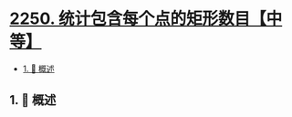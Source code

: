 # [2250. 统计包含每个点的矩形数目【中等】](https://github.com/tnotesjs/TNotes.leetcode/tree/main/notes/2250.%20%E7%BB%9F%E8%AE%A1%E5%8C%85%E5%90%AB%E6%AF%8F%E4%B8%AA%E7%82%B9%E7%9A%84%E7%9F%A9%E5%BD%A2%E6%95%B0%E7%9B%AE%E3%80%90%E4%B8%AD%E7%AD%89%E3%80%91)

<!-- region:toc -->

- [1. 📝 概述](#1--概述)

<!-- endregion:toc -->

## 1. 📝 概述
